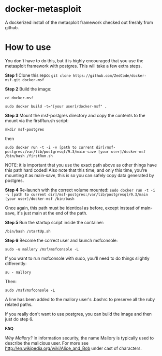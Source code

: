 docker-metasploit
=================

A dockerized install of the metasploit framework checked out freshly from github.

How to use
==========
You don't have to do this, but it is highly encouraged that you use the metasploit framework with postgres. This will take a few extra steps.

**Step 1** Clone this repo:
`git clone https://github.com/ZedCode/docker-msf.git docker-msf`

**Step 2** Build the image:

`cd docker-msf`

`sudo docker build -t="[your user]/docker-msf" .`

**Step 3** Mount the msf-postgres directory and copy the contents to the mount via the firstRun.sh script:

`mkdir msf-postgres`

then

`sudo docker run -t -i -v [path to current dir]/msf-postgres:/var/lib/postgresql/9.3/main-save [your user]/docker-msf /bin/bash /firstRun.sh`

NOTE: it is important that you use the exact path above as other things have this path hard coded! Also note that this time, and only this time, you're mounting it as main-save, this is so you can safely copy data generated by postgres.

**Step 4** Re-launch with the correct volume mounted:
`sudo docker run -t -i -v [path to current dir]/msf-postgres:/var/lib/postgresql/9.3/main [your user]/docker-msf /bin/bash`

Once again, this path must be identical as before, except instead of main-save, it's just main at the end of the path.

**Step 5** Run the startup script inside the container:

`/bin/bash /startUp.sh`

**Step 6** Become the correct user and launch msfconsole:

`sudo -u mallory /msf/msfconsole -L`

If you want to run msfconsole with sudo, you'll need to do things
slightly differently:

`su - mallory`

Then:

`sudo /msf/msfconsole -L`

A line has been added to the mallory user's .bashrc to preserve all the
ruby related paths.

If you really don't want to use postgres, you can build the image and then just do step 6.

**FAQ**

*Why Mallory?* In information security, the name Mallory is typically used to describe the malicious user. For more see http://en.wikipedia.org/wiki/Alice_and_Bob under cast of characters.
